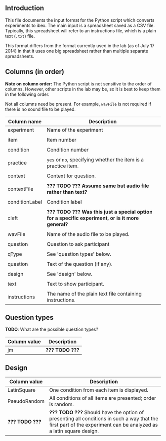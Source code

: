 Introduction
-----
This file documents the input format for the Python script which converts
experiments to ibex. The main input is a spreadsheet saved as a CSV file.
Typically, this spreadsheet will refer to an instructions file, which is a plain
text (`.txt`) file.

This format differs from the format currently used in the lab (as of July 17 2014)
in that it uses one big spreadsheet rather than multiple separate spreadsheets.

Columns (in order)
-----

**Note on column order:** The Python script is not sensitive to the order
of columns. However, other scripts in the lab may be, so it is best to keep
them in the following order.

Not all columns need be present. For example, `wavFile` is not required if
there is no sound file to be played.

Column name       | Description
------------------|------------
experiment        | Name of the experiment
                  |
item              | Item number
                  |
condition         | Condition number
                  |
practice          | `yes` or `no`, specifying whether the item is a practice item.
                  |
context           | Context for question.
                  |
contextFile       | **??? TODO ??? Assume same but audio file rather than text?**
                  |
conditionLabel    | Condition label
                  |
cleft             | **??? TODO ??? Was this just a special option for a specific experiment, or is it more general?**
                  |
wavFile           | Name of the audio file to be played.
                  |
question          | Question to ask participant
                  |
qType             | See 'question types' below.
                  |
question          | Text of the question (if any).
                  |
design            | See 'design' below.
                  |
text              | Text to show participant.
                  |
instructions      | The name of the plain text file containing instructions.


Question types
--------------

**TODO**: What are the possible question types?

Column value | Description
-------------|------------
jm           | **??? TODO ???**


Design
------

Column value      | Description
------------------|------------
LatinSquare       | One condition from each item is displayed.
PseudoRandom      | All conditions of all items are presented; order is random.
**??? TODO ???**  | **??? TODO ???** Should have the option of presenting all conditions in such a way that the first part of the experiment can be analyzed as a latin square design.
